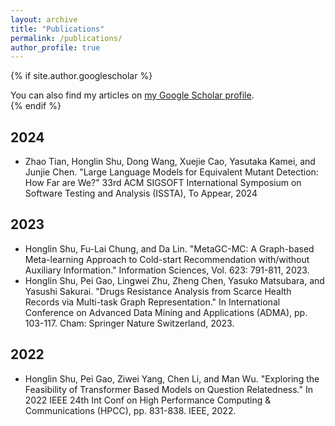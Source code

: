 ```yaml
---
layout: archive
title: "Publications"
permalink: /publications/
author_profile: true
---
```


{% if site.author.googlescholar %}
  <div class="wordwrap">You can also find my articles on <a href="{{site.author.googlescholar}}">my Google Scholar profile</a>.</div>
{% endif %}

2024
------
* Zhao Tian, Honglin Shu, Dong Wang, Xuejie Cao, Yasutaka Kamei, and Junjie Chen. "Large Language Models for Equivalent Mutant Detection: How Far are We?" 33rd ACM SIGSOFT International Symposium on Software Testing and Analysis (ISSTA), To Appear, 2024

2023
------
* Honglin Shu, Fu-Lai Chung, and Da Lin. "MetaGC-MC: A Graph-based Meta-learning Approach to Cold-start Recommendation with/without Auxiliary Information." Information Sciences, Vol. 623: 791-811, 2023.
* Honglin Shu, Pei Gao, Lingwei Zhu, Zheng Chen, Yasuko Matsubara, and Yasushi Sakurai. "Drugs Resistance Analysis from Scarce Health Records via Multi-task Graph Representation." In International Conference on Advanced Data Mining and Applications (ADMA), pp. 103-117. Cham: Springer Nature Switzerland, 2023.

2022
------
* Honglin Shu, Pei Gao, Ziwei Yang, Chen Li, and Man Wu. "Exploring the Feasibility of Transformer Based Models on Question Relatedness." In 2022 IEEE 24th Int Conf on High Performance Computing & Communications (HPCC), pp. 831-838. IEEE, 2022.
